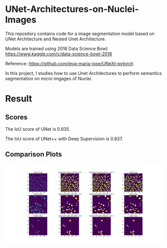 # UNet-Architectures-on-Nuclei-Images

This repository contains code for a image segmentation model based on UNet Architecture and Nested Unet Architecture.

Models are trained using 2018 Data Science Bowl: https://www.kaggle.com/c/data-science-bowl-2018

Reference: https://github.com/jeya-maria-jose/UNeXt-pytorch

In this project, I studies how to use Unet Architectures to perform semantics segmentation on micro imgages of Nuclei. 

# Result

## Scores
The IoU score of UNet is 0.835.

The IoU score of UNet++ with Deep Supervision is 0.837.

## Comparison Plots
![Screenshot](Figure_1.png)

